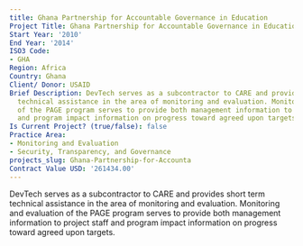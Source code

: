 ```yaml
---
title: Ghana Partnership for Accountable Governance in Education
Project Title: Ghana Partnership for Accountable Governance in Education
Start Year: '2010'
End Year: '2014'
ISO3 Code:
- GHA
Region: Africa
Country: Ghana
Client/ Donor: USAID
Brief Description: DevTech serves as a subcontractor to CARE and provides short term
  technical assistance in the area of monitoring and evaluation. Monitoring and evaluation
  of the PAGE program serves to provide both management information to project staff
  and program impact information on progress toward agreed upon targets.
Is Current Project? (true/false): false
Practice Area:
- Monitoring and Evaluation
- Security, Transparency, and Governance
projects_slug: Ghana-Partnership-for-Accounta
Contract Value USD: '261434.00'
---
```


DevTech serves as a subcontractor to CARE and provides short term technical assistance in the area of monitoring and evaluation. Monitoring and evaluation of the PAGE program serves to provide both management information to project staff and program impact information on progress toward agreed upon targets.
